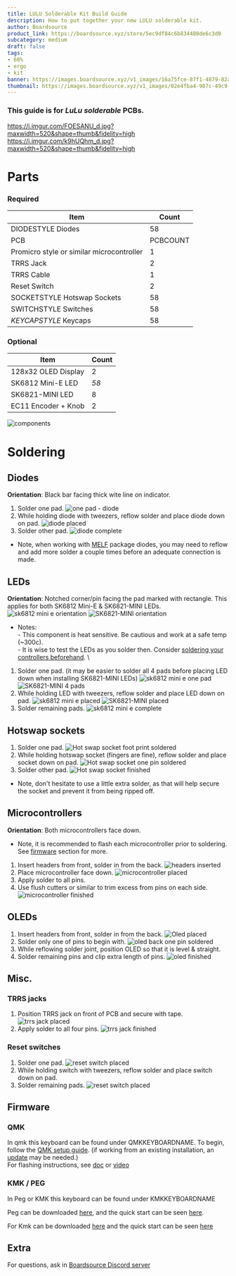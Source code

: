 ```yaml
---
title: LULU Solderable Kit Build Guide
description: How to put together your new LULU solderable kit.
author: Boardsource
product_link: https://boardsource.xyz/store/5ec9df84c6b834480de6c3d0
subcategory: medium
draft: false
tags: 
- 60%
- ergo
- kit
banner: https://images.boardsource.xyz/v1_images/16a75fce-87f1-4879-82ad-c8e72a3140ce.jpg
thumbnail: https://images.boardsource.xyz/v1_images/02e4fba4-907c-49c9-a258-5836d44fd519.jpg
---
```

### This guide is for *LuLu solderable* PCBs.
https://i.imgur.com/FOESANU_d.jpg?maxwidth=520&shape=thumb&fidelity=high
https://i.imgur.com/k9hUQhm_d.jpg?maxwidth=520&shape=thumb&fidelity=high
# Parts
### Required 
| Item | Count |
|------|-------|
| DIODESTYLE Diodes | 58 |
| PCB | PCBCOUNT |
| Promicro style or similar microcontroller | 1 |
| TRRS Jack | 2 | 
| TRRS Cable | 1 | 
| Reset Switch | 2 | 
| SOCKETSTYLE Hotswap Sockets | 58 | 
| SWITCHSTYLE Switches | 58 | 
| *KEYCAPSTYLE* Keycaps | 58 |

### Optional 
| Item | Count | 
|------|-------|
| 128x32 OLED Display | 2 | 
| SK6812 Mini-E LED | *58* |
| SK6821-MINI LED | 8 |
| EC11 Encoder + Knob | 2 |
![components](https://i.imgur.com/1dlpw9n.jpg)

# Soldering
## Diodes
**Orientation**: Black bar facing thick wite line on indicator.
1. Solder one pad.
![one pad - diode](https://i.imgur.com/wy7QK95.jpg)
2. While holding diode with tweezers, reflow solder and place diode down on pad.
![diode placed](https://i.imgur.com/9wjvMkg.jpg)
3. Solder other pad.
![diode complete](https://i.imgur.com/VQrsV67.jpg)
- Note, when working with [MELF](https://en.wikipedia.org/wiki/Metal_electrode_leadless_face) package diodes,
you may need to reflow and add more solder a couple times before an adequate connection is made.

## LEDs
**Orientation**: Notched corner/pin facing the pad marked with rectangle. This applies for both SK6812 Mini-E & SK6821-MINI LEDs.
![sk6812 mini e orientation](https://i.imgur.com/hcw94Po.jpg)
![SK6821-MINI orientation](https://i.imgur.com/DvV3Rbk.jpg)
- Notes: \
\- This component is heat sensitive. Be cautious and work at a safe temp (~300c). \
\- It is wise to test the LEDs as you solder then. Consider [soldering your controllers beforehand](#microcontrollers). \
1. Solder one pad. (it may be easier to solder all 4 pads before placing LED down when installing SK6821-MINI LEDs)
![sk6812 mini e one pad](https://i.imgur.com/Wyp0Hsz.jpg)
![SK6821-MINI 4 pads](https://i.imgur.com/3GLu3nV.jpg)
2. While holding LED with tweezers, reflow solder and place LED down on pad.
![sk6812 mini e placed](https://i.imgur.com/fhRqqxF.jpg)
![SK6821-MINI placed](https://i.imgur.com/rnhh1xS.jpg)
3. Solder remaining pads.
![sk6812 mini e complete](https://i.imgur.com/MQWEMSW.jpg)

## Hotswap sockets
1. Solder one pad.
![Hot swap socket foot print soldered](https://i.imgur.com/2UX7iw9.jpg)
2. While holding hotswap socket (fingers are fine), reflow solder and place socket down on pad.
![Hot swap socket one pin soldered](https://i.imgur.com/x7VFVli.jpg)
3. Solder other pad.
![Hot swap socket finished](https://i.imgur.com/YgssoVO.jpg)
- Note, don't hesitate to use a little extra solder, as that will help secure the socket and prevent it from being ripped off.

## Microcontrollers
**Orientation**: Both microcontrollers face down.
- Note, it is recommended to flash each microcontroller prior to soldering. See [firmware](#firmware) section for more.
1. Insert headers from front, solder in from the back.
![headers inserted](https://i.imgur.com/OSXY7sq.jpg)
2. Place microcontroller face down. 
![microcontroller placed](https://i.imgur.com/OSXY7sq.jpg)
3. Apply solder to all pins.
4. Use flush cutters or similar to trim excess from pins on each side.
![microcontroller finished](https://i.imgur.com/TuWKLe0.jpg)

## OLEDs
1. Insert headers from front, solder in from the back.
![Oled placed](https://i.imgur.com/3GM4vPm.jpg)
2. Solder only one of pins to begin with.
![oled back one pin soldered](https://i.imgur.com/p1kDtTk.jpg)
3. While reflowing solder joint, position OLED so that it is level & straight.
4. Solder remaining pins and clip extra length of pins.
![oled finished](https://i.imgur.com/cmdR9DU.jpg)

## Misc.
### TRRS jacks
1. Position TRRS jack on front of PCB and secure with tape.
![trrs jack placed](https://i.imgur.com/F2P9kx7.jpg)
2. Apply solder to all four pins.
![trrs jack finished](https://i.imgur.com/qJuzYNS.jpg)
### Reset switches
1. Solder one pad.
![reset switch placed](https://i.imgur.com/h3Lfg1h.jpg)
2. While holding switch with tweezers, reflow solder and place switch down on pad.
3. Solder remaining pads.
![reset switch placed](https://i.imgur.com/POeAytM.jpg)



## Firmware

### QMK
In qmk this keyboard can be found under QMKKEYBOARDNAME.
To begin, follow the [QMK setup guide](https://docs.qmk.fm/#/newbs_getting_started). (if working from an existing installation, an [update](https://docs.qmk.fm/#/newbs_git_using_your_master_branch?id=updating-your-master-branch) may be needed.) \
For flashing instructions, see [doc](https://docs.qmk.fm/#/newbs_flashing) or [video](https://www.youtube.com/watch?v=fuBJbdCFF0Q)

### KMK / PEG
In Peg or KMK this keyboard can be found under KMKKEYBOARDNAME

Peg can be downloaded [here](https://peg.software/), and the quick start can be seen [here](https://peg.software/docs/Peg_Client/#quick-start-and-testing).

For Kmk can be downloaded [here](https://github.com/KMKfw/kmk_firmware) and the quick start can be seen [here](http://kmkfw.io/docs/Getting_Started#tldr-quick-start-guide)



## Extra
For questions, ask in [Boardsource Discord server](https://discord.gg/5qpqbgaTYz)